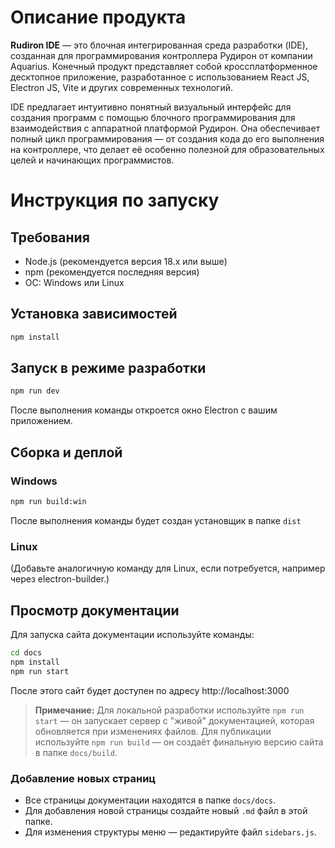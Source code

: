 # Описание продукта

**Rudiron IDE** — это блочная интегрированная среда разработки (IDE), созданная для программирования контроллера Рудирон от компании Aquarius. Конечный продукт представляет собой кроссплатформенное десктопное приложение, разработанное с использованием React JS, Electron JS, Vite и других современных технологий.

IDE предлагает интуитивно понятный визуальный интерфейс для создания программ с помощью блочного программирования для взаимодействия с аппаратной платформой Рудирон. Она обеспечивает полный цикл программирования — от создания кода до его выполнения на контроллере, что делает её особенно полезной для образовательных целей и начинающих программистов.

# Инструкция по запуску

## Требования

- Node.js (рекомендуется версия 18.x или выше)
- npm (рекомендуется последняя версия)
- ОС: Windows или Linux

## Установка зависимостей

```bash
npm install
```

## Запуск в режиме разработки

```bash
npm run dev
```

После выполнения команды откроется окно Electron с вашим приложением. 

## Сборка и деплой

### Windows

```bash
npm run build:win
```

После выполнения команды будет создан установщик в папке `dist`

### Linux

(Добавьте аналогичную команду для Linux, если потребуется, например через electron-builder.)


## Просмотр документации

Для запуска сайта документации используйте команды:

```bash
cd docs
npm install
npm run start
```

После этого сайт будет доступен по адресу http://localhost:3000

> **Примечание:**
> Для локальной разработки используйте `npm run start` — он запускает сервер с "живой" документацией, которая обновляется при изменениях файлов.
> Для публикации используйте `npm run build` — он создаёт финальную версию сайта в папке `docs/build`.

### Добавление новых страниц

- Все страницы документации находятся в папке `docs/docs`.
- Для добавления новой страницы создайте новый `.md` файл в этой папке.
- Для изменения структуры меню — редактируйте файл `sidebars.js`.



